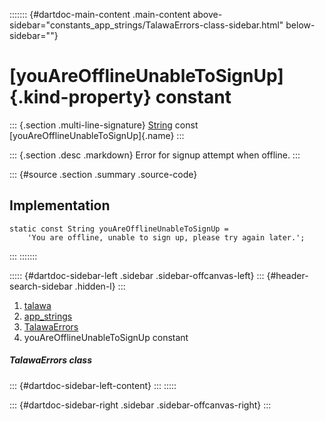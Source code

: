 ::::::: {#dartdoc-main-content .main-content above-sidebar="constants_app_strings/TalawaErrors-class-sidebar.html" below-sidebar=""}
<div>

# [youAreOfflineUnableToSignUp]{.kind-property} constant

</div>

::: {.section .multi-line-signature}
[String](https://api.flutter.dev/flutter/dart-core/String-class.html)
const [youAreOfflineUnableToSignUp]{.name}
:::

::: {.section .desc .markdown}
Error for signup attempt when offline.
:::

::: {#source .section .summary .source-code}
## Implementation

``` language-dart
static const String youAreOfflineUnableToSignUp =
    'You are offline, unable to sign up, please try again later.';
```
:::
:::::::

::::: {#dartdoc-sidebar-left .sidebar .sidebar-offcanvas-left}
::: {#header-search-sidebar .hidden-l}
:::

1.  [talawa](../../index.html)
2.  [app_strings](../../constants_app_strings/)
3.  [TalawaErrors](../../constants_app_strings/TalawaErrors-class.html)
4.  youAreOfflineUnableToSignUp constant

##### TalawaErrors class

::: {#dartdoc-sidebar-left-content}
:::
:::::

::: {#dartdoc-sidebar-right .sidebar .sidebar-offcanvas-right}
:::
